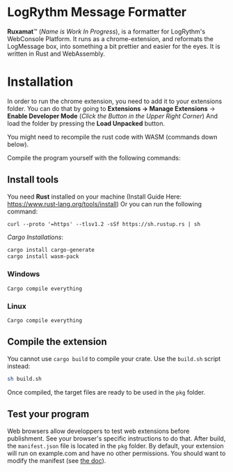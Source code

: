 # LogRythm Message Formatter
**Ruxamat**™ (*Name is Work In Progress*), is a formatter for LogRythm's WebConsole Platform. It runs as a chrome-extension, and reformats the LogMessage box, into something a bit prettier and easier for the eyes. It is written in Rust and WebAssembly.
# Installation
In order to run the chrome extension, you need to add it to your extensions folder. You can do that by going to **Extensions -> Manage Extensions** -> **Enable Developer Mode** (*Click the Button in the Upper Right Corner*) And load the folder by pressing the **Load Unpacked** button.

You might need to recompile the rust code with WASM (commands down below).

Compile the program yourself with the following commands:

## Install tools
You need **Rust** installed on your machine (Install Guide Here: https://www.rust-lang.org/tools/install)
Or you can run the following command:
```
curl --proto '=https' --tlsv1.2 -sSf https://sh.rustup.rs | sh
```

*Cargo Installations*:
```sh
cargo install cargo-generate
cargo install wasm-pack
```

### Windows
```
Cargo compile everything
```

### Linux
```
Cargo compile everything
```


## Compile the extension

You cannot use `cargo build` to compile your crate. Use the `build.sh` script instead:

```sh
sh build.sh
```

Once compiled, the target files are ready to be used in the `pkg` folder.

## Test your program

Web browsers allow developpers to test web extensions before publishment.
See your browser's specific instructions to do that.
After build, the `manifest.json` file is located in the `pkg` folder.
By default, your extension will run on example.com and have no other permissions.
You should want to modify the manifest (see [the doc](https://developer.mozilla.org/en-US/docs/Mozilla/Add-ons/WebExtensions/manifest.json)).
